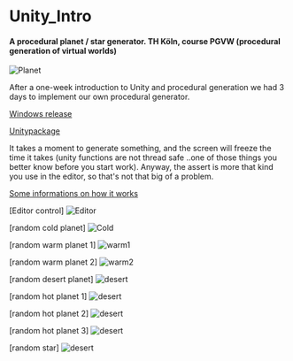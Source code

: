 # Unity_Intro
#### A procedural planet / star generator. TH Köln, course PGVW (procedural generation of virtual worlds)
![Planet](https://github.com/Nice2Bee/Unity_Intro/blob/technique/technique/planet.gif)

After a one-week introduction to Unity and procedural generation we had 3 days to implement our own procedural generator.

[Windows release](https://github.com/Nice2Bee/Unity_Intro/releases/tag/v1.0)

[Unitypackage](https://1drv.ms/u/s!AtwaZYMhkRKBgrVukFEmZnbW5iU0Sg)

It takes a moment to generate something, and the screen will freeze the time it takes (unity functions are not thread safe ..one of those things you better know before you start work). Anyway, the assert is more that kind you use in the editor, so that's not that big of a problem.

[Some informations on how it works](https://github.com/Nice2Bee/Unity_Intro/blob/technique/README.md)


\[Editor control]
![Editor](https://github.com/Nice2Bee/Unity_Intro/blob/technique/screenshot_editor.PNG)


\[random cold planet]
![Cold](https://github.com/Nice2Bee/Unity_Intro/blob/technique/screenshot_cold.PNG)


\[random warm planet 1]
![warm1](https://github.com/Nice2Bee/Unity_Intro/blob/technique/screenshot_warm.PNG)


\[random warm planet 2]
![warm2](https://github.com/Nice2Bee/Unity_Intro/blob/technique/screenshot_warm%202.PNG)


\[random desert planet]
![desert](https://github.com/Nice2Bee/Unity_Intro/blob/technique/screenshot_desert.PNG)


\[random hot planet 1]
![desert](https://github.com/Nice2Bee/Unity_Intro/blob/technique/screenshot_hot.PNG)


\[random hot planet 2]
![desert](https://github.com/Nice2Bee/Unity_Intro/blob/technique/screenshot_hot%202.PNG)


\[random hot planet 3]
![desert](https://github.com/Nice2Bee/Unity_Intro/blob/technique/screenshot_hot%203.PNG)


\[random star]
![desert](https://github.com/Nice2Bee/Unity_Intro/blob/technique/screenshot_star.PNG)
